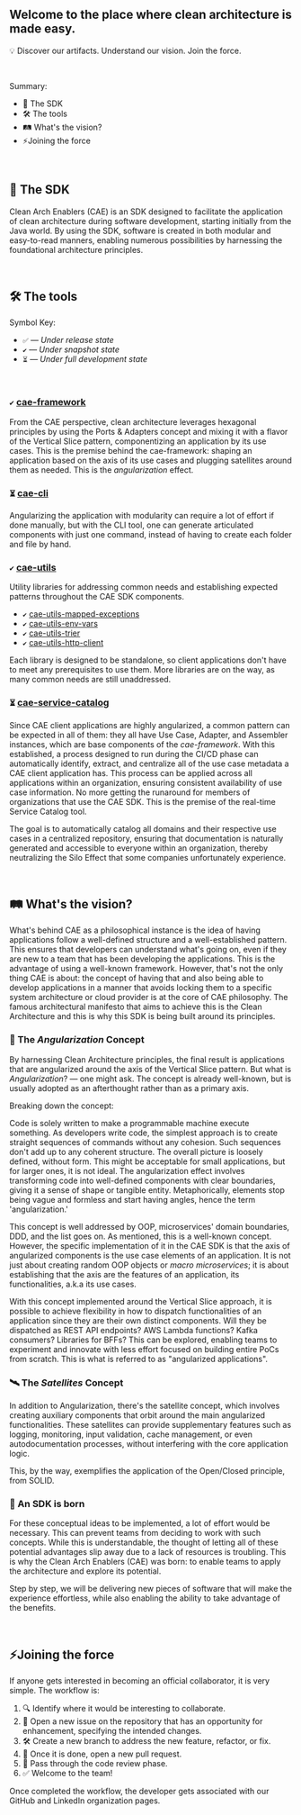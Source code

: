 ## Welcome to the place where clean architecture is made easy. 
💡 Discover our artifacts. Understand our vision. Join the force.

<br>

Summary:

- 🧰 The SDK
- 🛠️ The tools
- 🛤️ What's the vision?
- ⚡Joining the force

<br>

## 🧰 The SDK

Clean Arch Enablers (CAE) is an SDK designed to facilitate the application of clean architecture during software development, starting initially from the Java world. By using the SDK, software is created in both modular and easy-to-read manners, enabling numerous possibilities by harnessing the foundational architecture principles.

<br>

## 🛠️ The tools
Symbol Key:

- ``✅`` — _Under release state_
- ``✔️`` — _Under snapshot state_
- ``⏳`` — _Under full development state_

<br>

### ``✔️`` [cae-framework](https://github.com/clean-arch-enablers-project/cae-framework)

From the CAE perspective, clean architecture leverages hexagonal principles by using the Ports & Adapters concept and mixing it with a flavor of the Vertical Slice pattern, componentizing an application by its use cases. This is the premise behind the cae-framework: shaping an application based on the axis of its use cases and plugging satellites around them as needed. This is the _angularization_ effect.

### ``⏳`` [cae-cli](https://github.com/clean-arch-enablers-project/cae-cli)

Angularizing the application with modularity can require a lot of effort if done manually, but with the CLI tool, one can generate articulated components with just one command, instead of having to create each folder and file by hand.

### ``✔️`` [cae-utils](https://github.com/search?q=topic%3Acae-utils+org%3Aclean-arch-enablers-project&type=Repositories)

Utility libraries for addressing common needs and establishing expected patterns throughout the CAE SDK components.

- ``✔️`` [cae-utils-mapped-exceptions](https://github.com/clean-arch-enablers-project/cae-utils-mapped-exceptions)
- ``✔️`` [cae-utils-env-vars](https://github.com/clean-arch-enablers-project/cae-utils-env-vars)
- ``✔️`` [cae-utils-trier](https://github.com/clean-arch-enablers-project/cae-utils-trier)
- ``✔️`` [cae-utils-http-client](https://github.com/clean-arch-enablers-project/cae-utils-http-client)

Each library is designed to be standalone, so client applications don't have to meet any prerequisites to use them. More libraries are on the way, as many common needs are still unaddressed.

### ``⏳`` [cae-service-catalog](https://github.com/clean-arch-enablers-project/cae-service-catalog) 

Since CAE client applications are highly angularized, a common pattern can be expected in all of them: they all have Use Case, Adapter, and Assembler instances, which are base components of the _cae-framework_. With this established, a process designed to run during the CI/CD phase can automatically identify, extract, and centralize all of the use case metadata a CAE client application has. This process can be applied across all applications within an organization, ensuring consistent availability of use case information. No more getting the runaround for members of organizations that use the CAE SDK. This is the premise of the real-time Service Catalog tool.

The goal is to automatically catalog all domains and their respective use cases in a centralized repository, ensuring that documentation is naturally generated and accessible to everyone within an organization, thereby neutralizing the Silo Effect that some companies unfortunately experience.

<br>

## 🛤️ What's the vision?

What's behind CAE as a philosophical instance is the idea of having applications follow a well-defined structure and a well-established pattern. This ensures that developers can understand what's going on, even if they are new to a team that has been developing the applications. This is the advantage of using a well-known framework. However, that's not the only thing CAE is about: the concept of having that and also being able to develop applications in a manner that avoids locking them to a specific system architecture or cloud provider is at the core of CAE philosophy. The famous architectural manifesto that aims to achieve this is the Clean Architecture and this is why this SDK is being built around its principles.

### 🧩 The _Angularization_ Concept

By harnessing Clean Architecture principles, the final result is applications that are angularized around the axis of the Vertical Slice pattern. But what is _Angularization_? — one might ask. The concept is already well-known, but is usually adopted as an afterthought rather than as a primary axis.

Breaking down the concept:

Code is solely written to make a programmable machine execute something. As developers write code, the simplest approach is to create straight sequences of commands without any cohesion. Such sequences don't add up to any coherent structure. The overall picture is loosely defined, without form. This might be acceptable for small applications, but for larger ones, it is not ideal. The angularization effect involves transforming code into well-defined components with clear boundaries, giving it a sense of shape or tangible entity. Metaphorically, elements stop being vague and formless and start having angles, hence the term 'angularization.'

This concept is well addressed by OOP, microservices' domain boundaries, DDD, and the list goes on. As mentioned, this is a well-known concept. However, the specific implementation of it in the CAE SDK is that the axis of angularized components is the use case elements of an application. It is not just about creating random OOP objects or _macro microservices_; it is about establishing that the axis are the features of an application, its functionalities, a.k.a its use cases.

With this concept implemented around the Vertical Slice approach, it is possible to achieve flexibility in how to dispatch functionalities of an application since they are their own distinct components. Will they be dispatched as REST API endpoints? AWS Lambda functions? Kafka consumers? Libraries for BFFs? This can be explored, enabling teams to experiment and innovate with less effort focused on building entire PoCs from scratch. This is what is referred to as "angularized applications".

### 🛰️ The _Satellites_ Concept

In addition to Angularization, there's the satellite concept, which involves creating auxiliary components that orbit around the main angularized functionalities. These satellites can provide supplementary features such as logging, monitoring, input validation, cache management, or even autodocumentation processes, without interfering with the core application logic.

This, by the way, exemplifies the application of the Open/Closed principle, from SOLID. 

### 🌠 An SDK is born

For these conceptual ideas to be implemented, a lot of effort would be necessary. This can prevent teams from deciding to work with such concepts. While this is understandable, the thought of letting all of these potential advantages slip away due to a lack of resources is troubling. This is why the Clean Arch Enablers (CAE) was born: to enable teams to apply the architecture and explore its potential.

Step by step, we will be delivering new pieces of software that will make the experience effortless, while also enabling the ability to take advantage of the benefits.

<br>

## ⚡Joining the force

If anyone gets interested in becoming an official collaborator, it is very simple. The workflow is:

1. 🔍 Identify where it would be interesting to collaborate.
2. 📝 Open a new issue on the repository that has an opportunity for enhancement, specifying the intended changes.
3. 🛠️ Create a new branch to address the new feature, refactor, or fix.
4. 📩 Once it is done, open a new pull request.
5. 🔀 Pass through the code review phase.
6. ✅ Welcome to the team!

Once completed the workflow, the developer gets associated with our GitHub and LinkedIn organization pages.
